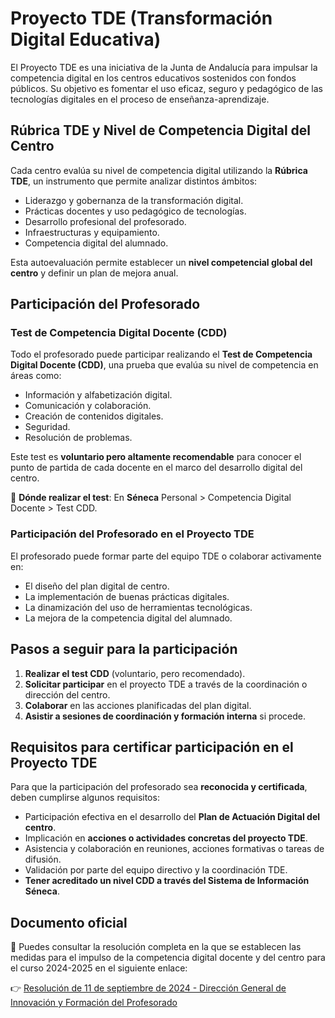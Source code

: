 # Proyecto TDE (Transformación Digital Educativa)

El Proyecto TDE es una iniciativa de la Junta de Andalucía para impulsar la competencia digital en los centros educativos sostenidos con fondos públicos. Su objetivo es fomentar el uso eficaz, seguro y pedagógico de las tecnologías digitales en el proceso de enseñanza-aprendizaje.

## Rúbrica TDE y Nivel de Competencia Digital del Centro

Cada centro evalúa su nivel de competencia digital utilizando la **Rúbrica TDE**, un instrumento que permite analizar distintos ámbitos:

- Liderazgo y gobernanza de la transformación digital.
- Prácticas docentes y uso pedagógico de tecnologías.
- Desarrollo profesional del profesorado.
- Infraestructuras y equipamiento.
- Competencia digital del alumnado.

Esta autoevaluación permite establecer un **nivel competencial global del centro** y definir un plan de mejora anual.

## Participación del Profesorado

### Test de Competencia Digital Docente (CDD)

Todo el profesorado puede participar realizando el **Test de Competencia Digital Docente (CDD)**, una prueba que evalúa su nivel de competencia en áreas como:

- Información y alfabetización digital.
- Comunicación y colaboración.
- Creación de contenidos digitales.
- Seguridad.
- Resolución de problemas.

Este test es **voluntario pero altamente recomendable** para conocer el punto de partida de cada docente en el marco del desarrollo digital del centro.

📌 **Dónde realizar el test**: En **Séneca** Personal > Competencia Digital Docente > Test CDD.

### Participación del Profesorado en el Proyecto TDE

El profesorado puede formar parte del equipo TDE o colaborar activamente en:

- El diseño del plan digital de centro.
- La implementación de buenas prácticas digitales.
- La dinamización del uso de herramientas tecnológicas.
- La mejora de la competencia digital del alumnado.

## Pasos a seguir para la participación

1. **Realizar el test CDD** (voluntario, pero recomendado).
2. **Solicitar participar** en el proyecto TDE a través de la coordinación o dirección del centro.
3. **Colaborar** en las acciones planificadas del plan digital.
4. **Asistir a sesiones de coordinación y formación interna** si procede.

## Requisitos para certificar participación en el Proyecto TDE

Para que la participación del profesorado sea **reconocida y certificada**, deben cumplirse algunos requisitos:

- Participación efectiva en el desarrollo del **Plan de Actuación Digital del centro**.
- Implicación en **acciones o actividades concretas del proyecto TDE**.
- Asistencia y colaboración en reuniones, acciones formativas o tareas de difusión.
- Validación por parte del equipo directivo y la coordinación TDE.
- **Tener acreditado un nivel CDD a través del Sistema de Información Séneca**.

## Documento oficial

📄 Puedes consultar la resolución completa en la que se establecen las medidas para el impulso de la competencia digital docente y del centro para el curso 2024-2025 en el siguiente enlace:

👉 [Resolución de 11 de septiembre de 2024 - Dirección General de Innovación y Formación del Profesorado](https://portals.ced.junta-andalucia.es/educacion/portals/delegate/content/de6ffa24-457f-4b54-b65d-30c7ecd7e3a1/Resoluci%C3%B3n%20de%2011%20de%20septiembre%20de%202024,%20de%20la%20Direcci%C3%B3n%20General%20de%20Innovaci%C3%B3n%20y%20Formaci%C3%B3n%20del%20Profesorado,%20sobre%20medidas%20para%20el%20impulso%20de%20la%20Competencia%20Digital%20en%20los%20centros%20docentes%20sostenidos%20con%20fondos%20p%C3%BAblicos%20en%20el%20marco%20del%20Programa%20de%20cooperaci%C3%B3n%20territorial%20#CompDigEdu%20para%20el%20curso%20escolar%202024-2025.)

